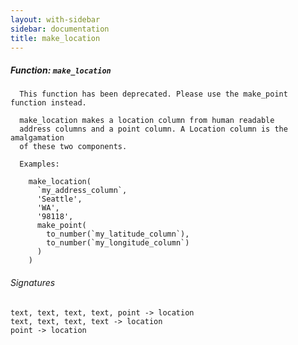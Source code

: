 ```yaml
---
layout: with-sidebar
sidebar: documentation
title: make_location
---
```


##### Function: `make_location`
```
  This function has been deprecated. Please use the make_point function instead.

  make_location makes a location column from human readable
  address columns and a point column. A Location column is the amalgamation
  of these two components.

  Examples:

    make_location(
      `my_address_column`,
      'Seattle',
      'WA',
      '98118',
      make_point(
        to_number(`my_latitude_column`),
        to_number(`my_longitude_column`)
      )
    )

```

###### Signatures
    text, text, text, text, point -> location
    text, text, text, text -> location
    point -> location

